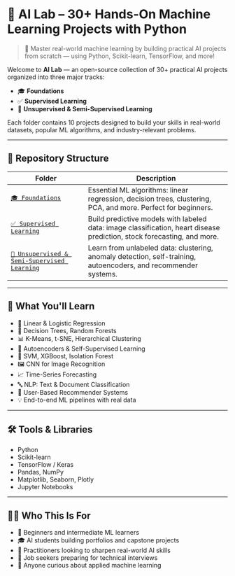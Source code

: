 # 🚀 AI Lab – 30+ Hands-On Machine Learning Projects with Python

> 🤖 Master real-world machine learning by building practical AI projects from scratch — using Python, Scikit-learn, TensorFlow, and more!

Welcome to **AI Lab** — an open-source collection of 30+ practical AI projects organized into three major tracks:

- 🎓 **Foundations**
- ✅ **Supervised Learning**
- 🧩 **Unsupervised & Semi-Supervised Learning**

Each folder contains 10 projects designed to build your skills in real-world datasets, popular ML algorithms, and industry-relevant problems.

---

## 📁 Repository Structure

| Folder | Description |
|--------|-------------|
| [`🎓 Foundations`](./Founations/) | Essential ML algorithms: linear regression, decision trees, clustering, PCA, and more. Perfect for beginners. |
| [`✅ Supervised Learning`](./Supervised-Learning/) | Build predictive models with labeled data: image classification, heart disease prediction, stock forecasting, and more. |
| [`🧩 Unsupervised & Semi-Supervised Learning`](./Unsupervised-Semi%20supervised%20Learning/) | Learn from unlabeled data: clustering, anomaly detection, self-training, autoencoders, and recommender systems. |

---

## 🎯 What You'll Learn

- 🔢 Linear & Logistic Regression  
- 🌳 Decision Trees, Random Forests  
- 📊 K-Means, t-SNE, Hierarchical Clustering  
- 🧠 Autoencoders & Self-Supervised Learning  
- 🧮 SVM, XGBoost, Isolation Forest  
- 🖼️ CNN for Image Recognition  
- 📈 Time-Series Forecasting  
- 🔤 NLP: Text & Document Classification  
- 👥 User-Based Recommender Systems  
- 💡 End-to-end ML pipelines with real data

---

## 🛠 Tools & Libraries

- Python  
- Scikit-learn  
- TensorFlow / Keras  
- Pandas, NumPy  
- Matplotlib, Seaborn, Plotly  
- Jupyter Notebooks

---

## 👨‍💻 Who This Is For

- 📘 Beginners and intermediate ML learners  
- 🎓 AI students building portfolios and capstone projects  
- 🔬 Practitioners looking to sharpen real-world AI skills  
- 💼 Job seekers preparing for technical interviews  
- 🤝 Anyone curious about applied machine learning

